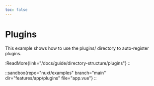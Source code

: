 ```yaml
---
toc: false
---
```


# Plugins

This example shows how to use the plugins/ directory to auto-register plugins.

:ReadMore{link="/docs/guide/directory-structure/plugins"}
::

::sandbox{repo="nuxt/examples" branch="main" dir="features/app/plugins" file="app.vue"}
::
